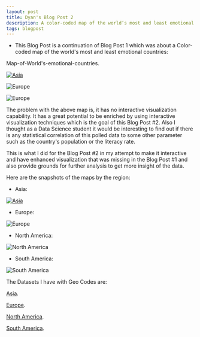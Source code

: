 ```yaml
---
layout: post
title: Dyan's Blog Post 2
description: A color-coded map of the world’s most and least emotional countries - Revisited 
tags: blogpost
---
```


* This Blog Post is a continuation of Blog Post 1 which was about a Color-coded map of the world's most and least emotional countries: <br> 

Map-of-World's-emotional-countries. 

[![Asia](http://ganepola.github.io/edav/assets/dyan_assets/Map-of-World's-emotional-countries.jpg)](http://ganepola.github.io/edav/assets/dyan_assets/emotional-countries.JPG)

![Europe](https://raw.githubusercontent.com/ganepola/edav/gh-pages/assets/dyan_assets/Europe-27.16+37.5+46+78.5.jpg)

![Europe](https://raw.githubusercontent.com/ganepola/edav/gh-pages/assets/dyan_assets/emotional-countries.JPG)

The problem with the above map is, it has no interactive visualization capability. It has a great potential to be enriched by using interactive visualization techniques which is the goal of this Blog Post #2. Also I thought as a Data Science student it would be interesting to find out if there is any statistical correlation of this polled data to some other parameter such as the country's population or the literacy rate.  


This is what I did for the Blog Post #2 in my attempt to make it interactive and have enhanced visualization that was missing in the Blog Post #1 and also provide grounds for further analysis to get more insight of the data.



Here are the snapshots of the maps by the region: 

* Asia: <br>

[![Asia](http://ganepola.github.io/edav/assets/dyan_assets/Asia+35-11+180+73.jpg)](http://ganepola.github.io/edav/assets/dyan_assets/Asia+35-11+180+73.jpg)

* Europe: <br>

![Europe](https://raw.githubusercontent.com/ganepola/edav/gh-pages/assets/dyan_assets/Europe-27.16+37.5+46+78.5.jpg)

* North America: <br>

![North America](https://raw.githubusercontent.com/ganepola/edav/gh-pages/assets/dyan_assets/NorthAmerica-179.5+10.7-49.9+87.9.jpg)

* South America:

![South America](https://raw.githubusercontent.com/ganepola/edav/gh-pages/assets/dyan_assets/southamerica-87.3-54.5-31.55+14.jpg)

The Datasets I have with Geo Codes are: 

[Asia](https://github.com/ganepola/edav/blob/gh-pages/assets/dyan_assets/Asia-City,Country-English.txt).

[Europe](https://github.com/ganepola/edav/blob/gh-pages/assets/dyan_assets/Europe-City,Country-English.txt).

[North America](https://github.com/ganepola/edav/blob/gh-pages/assets/dyan_assets/NA-City,ST-English.txt).

[South America](https://github.com/ganepola/edav/blob/gh-pages/assets/dyan_assets/SA-City,Country-English.txt).